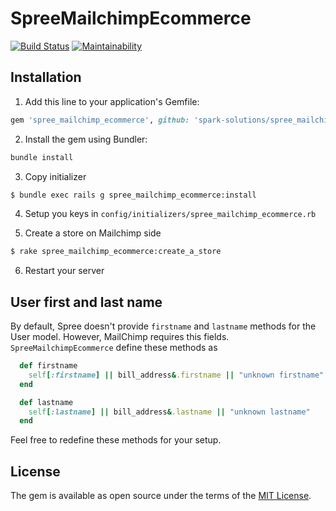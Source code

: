 # SpreeMailchimpEcommerce
[![Build Status](https://travis-ci.org/spark-solutions/spree_mailchimp_ecommerce.svg?branch=master)](https://travis-ci.org/spark-solutions/spree_mailchimp_ecommerce)
[![Maintainability](https://api.codeclimate.com/v1/badges/4f78be32523b539f2788/maintainability)](https://codeclimate.com/github/spark-solutions/spree_mailchimp_ecommerce/maintainability)


## Installation
1. Add this line to your application's Gemfile:

```ruby
gem 'spree_mailchimp_ecommerce', github: 'spark-solutions/spree_mailchimp_ecommerce', branch: 'master'
```

2. Install the gem using Bundler:
  ```ruby
  bundle install
  ```

3. Copy initializer
```bash
$ bundle exec rails g spree_mailchimp_ecommerce:install
```

4. Setup you keys in `config/initializers/spree_mailchimp_ecommerce.rb`

5. Create a store on Mailchimp side

```bash
$ rake spree_mailchimp_ecommerce:create_a_store
```

6. Restart your server

## User first and last name

By default, Spree doesn't provide `firstname` and `lastname` methods for the User model. However, MailChimp requires this fields. `SpreeMailchimpEcommerce` define these methods as

```ruby
  def firstname
    self[:firstname] || bill_address&.firstname || "unknown firstname"
  end

  def lastname
    self[:lastname] || bill_address&.lastname || "unknown lastname"
  end
```

Feel free to redefine these methods for your setup.

## License
The gem is available as open source under the terms of the [MIT License](https://opensource.org/licenses/MIT).
